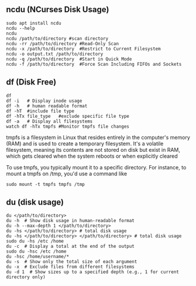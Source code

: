 ## ncdu (NCurses Disk Usage)

    sudo apt install ncdu
    ncdu --help
    ncdu
    ncdu /path/to/directory #scan directory
    ncdu -rr /path/to/directory #Read-Only Scan
    ncdu -x /path/to/directory  #Restrict to Current Filesystem
    ncdu -o output.txt /path/to/directory
    ncdu -q /path/to/directory  #Start in Quick Mode
    ncdu -f /path/to/directory  #Force Scan Including FIFOs and Sockets



## df (Disk Free)

    df
    df -i   # Display inode usage
    df -h   # human readable format
    df -hT  #include file type
    df -hTx file_type   #exclude specific file type
    df -a   # Display all filesystems
    watch df -hTx tmpfs #Monitor tmpfs file changes

tmpfs is a filesystem in Linux that resides entirely in the computer's memory (RAM) and is used to create a temporary filesystem. It's a volatile filesystem, meaning its contents are not stored on disk but exist in RAM, which gets cleared when the system reboots or when explicitly cleared

To use tmpfs, you typically mount it to a specific directory. For instance, to mount a tmpfs on /tmp, you'd use a command like

    sudo mount -t tmpfs tmpfs /tmp

## du (disk usage)

    du </path/to/directory>
    du -h  # Show disk usage in human-readable format
    du -h --max-depth 1 </path/to/directory>
    du -hs </path/to/directory> # total disk usage 
    du -hs </path/to/directory> </path/to/directory> # total disk usage
    sudo du -hs /etc /home
    du -c  # Display a total at the end of the output
    sudo du -hsc /etc /home
    du -hsc /home/username/*
    du -s  # Show only the total size of each argument
    du -x  # Exclude files from different filesystems
    du -d 1  # Show sizes up to a specified depth (e.g., 1 for current directory only)
